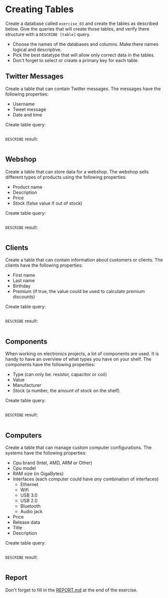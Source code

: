 # Creating Tables

Create a database called `exercise_03` and create the tables as described below.
Give the queries that will create those tables, and verify there structure with a `DESCRIBE [table]` query.

- Choose the names of the databases and columns. Make there names logical and descriptive.
- Pick the best datatype that will allow only correct data in the tables.
- Don't forget to select or create a primary key for each table.

## Twitter Messages

Create a table that can contain Twitter messages. The messages have the following properties:

- Username
- Tweet message
- Date and time

Create table query:

```sql

```

`DESCRIBE` result:

```text

```

## Webshop

Create a table that can store data for a webshop. The webshop sells different types of products using the following properties:

- Product name
- Description
- Price
- Stock (false value if out of stock)

Create table query:

```sql

```

`DESCRIBE` result:

```text

```

## Clients

Create a table that can contain information about customers or clients. The clients have the following properties:

- First name
- Last name
- Birthday
- Premium (if true, the value could be used to calculate premium discounts)

Create table query:

```sql

```

`DESCRIBE` result:

```text

```

## Components

When working on electronics projects, a lot of components are used. It is handy to have an overview of what types you have on your shelf. The components have the following properties:

- Type (can only be: resistor, capacitor or coil)
- Value
- Manufacturer
- Stock (a number, the amount of stock on the shelf)

Create table query:

```sql

```

`DESCRIBE` result:

```text

```

## Computers

Create a table that can manage custom computer configurations. The systems have the following properties:

- Cpu brand (Intel, AMD, ARM or Other)
- Cpu model
- RAM size (in GigaBytes)
- Interfaces (each computer could have _any_ combination of interfaces)
  - Ethernet
  - Wifi
  - USB 3.0
  - USB 2.0
  - Bluetooth
  - Audio jack
- Price
- Release data
- Title
- Description

Create table query:

```sql

```

`DESCRIBE` result:

```text

```

## Report

Don't forget to fill in the [REPORT.md](REPORT.md) at the end of the exercise.

